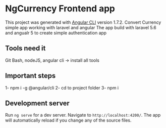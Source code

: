 # NgCurrency Frontend app

This project was generated with [Angular CLI](https://github.com/angular/angular-cli) version 1.7.2.
Convert Currency simple app working with laravel and angular
The app build with laravel 5.6 and angualr 5 to create simple authentication app

## Tools need it

Git Bash, nodeJS, angular cli -> install all tools

## Important steps
1- npm i -g @angular/cli
2- cd to project folder
3- npm i


## Development server

Run `ng serve` for a dev server. Navigate to `http://localhost:4200/`. The app will automatically reload if you change any of the source files.
